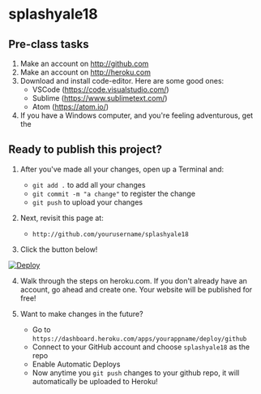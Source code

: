 # splashyale18

## Pre-class tasks

1. Make an account on http://github.com
2. Make an account on http://heroku.com
3. Download and install code-editor. Here are some good ones:
    * VSCode (https://code.visualstudio.com/)
    * Sublime (https://www.sublimetext.com/)
    * Atom (https://atom.io/)
4. If you have a Windows computer, and you're feeling adventurous, get the 

## Ready to publish this project?

1. After you've made all your changes, open up a Terminal and:
    * `git add .` to add all your changes
    * `git commit -m "a change"` to register the change
    * `git push` to upload your changes

2. Next, revisit this page at:
    * `http://github.com/yourusername/splashyale18`

3. Click the button below!

[![Deploy](https://www.herokucdn.com/deploy/button.svg)](https://heroku.com/deploy)

4. Walk through the steps on heroku.com. If you don't already have an account, go ahead and create one. Your website will be published for free!

5. Want to make changes in the future?
    * Go to `https://dashboard.heroku.com/apps/yourappname/deploy/github`
    * Connect to your GitHub account and choose `splashyale18` as the repo
    * Enable Automatic Deploys
    * Now anytime you `git push` changes to your github repo, it will automatically be uploaded to Heroku!